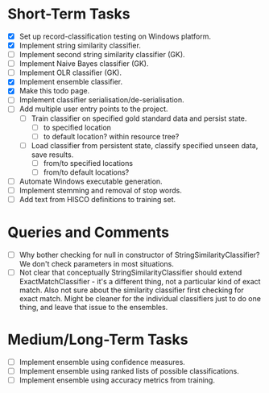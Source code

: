  
# Short-Term Tasks
 
- [x] Set up record-classification testing on Windows platform.
- [x] Implement string similarity classifier.
- [ ] Implement second string similarity classifier (GK).
- [ ] Implement Naive Bayes classifier (GK).
- [ ] Implement OLR classifier (GK).
- [x] Implement ensemble classifier.
- [x] Make this todo page.
- [ ] Implement classifier serialisation/de-serialisation.
- [ ] Add multiple user entry points to the project.
   - [ ] Train classifier on specified gold standard data and persist state.
      - [ ] to specified location
      - [ ] to default location? within resource tree?
   - [ ] Load classifier from persistent state, classify specified unseen data, save results.
      - [ ] from/to specified locations
      - [ ] from/to default locations?
- [ ] Automate Windows executable generation.
- [ ] Implement stemming and removal of stop words.
- [ ] Add text from HISCO definitions to training set.

# Queries and Comments

- [ ] Why bother checking for null in constructor of StringSimilarityClassifier? We don't check parameters in most situations.
- [ ] Not clear that conceptually StringSimilarityClassifier should extend ExactMatchClassifier - it's a different thing, not a particular kind of exact match. Also not sure about the similarity classifier first checking for exact match. Might be cleaner for the individual classifiers just to do one thing, and leave that issue to the ensembles.

# Medium/Long-Term Tasks

- [ ] Implement ensemble using confidence measures.
- [ ] Implement ensemble using ranked lists of possible classifications.
- [ ] Implement ensemble using accuracy metrics from training.
